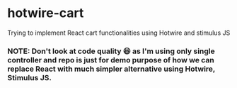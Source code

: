 # hotwire-cart
Trying to implement React cart functionalities using Hotwire and stimulus JS

### NOTE: Don't look at code quality 😆 as I'm using only single controller and repo is just for demo purpose of how we can replace React with much simpler alternative using Hotwire, Stimulus JS.
